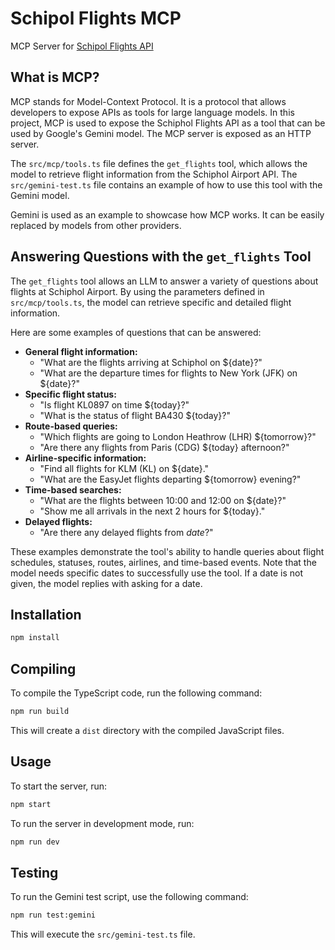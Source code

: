 
# Schipol Flights MCP

MCP Server for [Schipol Flights API](https://www.schiphol.nl/nl/developer-center/our-flight-api-explored/)

## What is MCP?

MCP stands for Model-Context Protocol. It is a protocol that allows developers to expose APIs as tools for large language models. In this project, MCP is used to expose the Schiphol Flights API as a tool that can be used by Google's Gemini model. The MCP server is exposed as an HTTP server.

The `src/mcp/tools.ts` file defines the `get_flights` tool, which allows the model to retrieve flight information from the Schiphol Airport API. The `src/gemini-test.ts` file contains an example of how to use this tool with the Gemini model.

Gemini is used as an example to showcase how MCP works. It can be easily replaced by models from other providers.

## Answering Questions with the `get_flights` Tool

The `get_flights` tool allows an LLM to answer a variety of questions about flights at Schiphol Airport. By using the parameters defined in `src/mcp/tools.ts`, the model can retrieve specific and detailed flight information.

Here are some examples of questions that can be answered:

*   **General flight information:**
    *   "What are the flights arriving at Schiphol on ${date}?"
    *   "What are the departure times for flights to New York (JFK) on ${date}?"
*   **Specific flight status:**
    *   "Is flight KL0897 on time ${today}?"
    *   "What is the status of flight BA430 ${today}?"
*   **Route-based queries:**
    *   "Which flights are going to London Heathrow (LHR) ${tomorrow}?"
    *   "Are there any flights from Paris (CDG) ${today} afternoon?"
*   **Airline-specific information:**
    *   "Find all flights for KLM (KL) on ${date}."
    *   "What are the EasyJet flights departing ${tomorrow} evening?"
*   **Time-based searches:**
    *   "What are the flights between 10:00 and 12:00 on ${date}?"
    *   "Show me all arrivals in the next 2 hours for ${today}."
*   **Delayed flights:**
    *   "Are there any delayed flights from ${date}$?"

These examples demonstrate the tool's ability to handle queries about flight schedules, statuses, routes, airlines, and time-based events. Note that the model needs specific dates to successfully use the tool. If a date is not given, the model replies with asking for a date.

## Installation

```bash
npm install
```

## Compiling

To compile the TypeScript code, run the following command:

```bash
npm run build
```

This will create a `dist` directory with the compiled JavaScript files.

## Usage

To start the server, run:

```bash
npm start
```

To run the server in development mode, run:

```bash
npm run dev
```

## Testing

To run the Gemini test script, use the following command:

```bash
npm run test:gemini
```
This will execute the `src/gemini-test.ts` file.